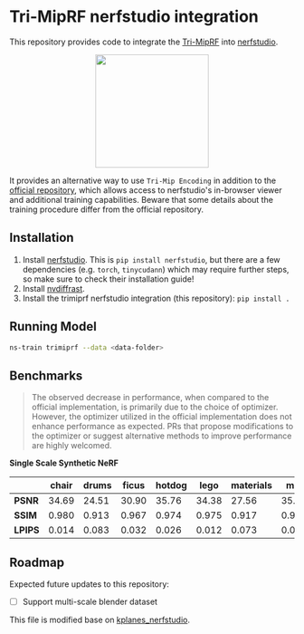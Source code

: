 # Tri-MipRF nerfstudio integration

This repository provides code to integrate the [Tri-MipRF](https://wbhu.github.io/projects/Tri-MipRF) into [nerfstudio](https://docs.nerf.studio/en/latest/index.html).

<div align='center'>
    <img src="https://wbhu.github.io/projects/Tri-MipRF/img/overview.jpg" height="200px"/>
</div>

It provides an alternative way to use `Tri-Mip Encoding` in addition to the [official repository](https://github.com/wbhu/Tri-MipRF), which allows access to nerfstudio's in-browser viewer and additional training capabilities. Beware that some details about the training procedure differ from the official repository.

## Installation

1. Install [nerfstudio](https://docs.nerf.studio/en/latest/quickstart/installation.html). This is `pip install nerfstudio`, but there are a few dependencies (e.g. `torch`, `tinycudann`) which may require further steps, so make sure to check their installation guide!
2. Install [nvdiffrast](https://nvlabs.github.io/nvdiffrast/).
3. Install the trimiprf nerfstudio integration (this repository): `pip install .`

## Running Model

```bash
ns-train trimiprf --data <data-folder>
```

## Benchmarks

> The observed decrease in performance, when compared to the official implementation, is primarily due to the choice of optimizer. However, the optimizer utilized in the official implementation does not enhance performance as expected. PRs that propose modifications to the optimizer or suggest alternative methods to improve performance are highly welcomed.

**Single Scale Synthetic NeRF**

|           | chair | drums | ficus | hotdog | lego  | materials | mic   | ship  |
| --------- | ----- | ----- | ----- | ------ | ----- | --------- | ----- | ----- |
| **PSNR**  | 34.69 | 24.51 | 30.90 | 35.76  | 34.38 | 27.56     | 35.12 | 18.47 |
| **SSIM**  | 0.980 | 0.913 | 0.967 | 0.974  | 0.975 | 0.917     | 0.987 | 0.620 |
| **LPIPS** | 0.014 | 0.083 | 0.032 | 0.026  | 0.012 | 0.073     | 0.011 | 0.465 |

## Roadmap

Expected future updates to this repository:

 - [ ] Support multi-scale blender dataset



This file is modified base on  [kplanes_nerfstudio](https://github.com/Giodiro/kplanes_nerfstudio).